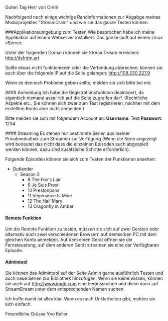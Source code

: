 Guten Tag Herr von Orelli

Nachfolgend noch einige wichtige Randinformationen zur Abgabge meines Modulprojektes "StreamDram" und wie sie das ganze Testen können.

###Applikationsumgebung zum Testen
Wie besprochen habe ich meine Applikation auf einem Webserver installiert. Das ganze läuft auf einem Linux vServer.

Unter der folgenden Domain können sie StreamDream erreichen: http://itsfrdm.art

Sollte etwas nicht funktionieren oder die Verbindung abbrechen, können sie auch über die folgende IP auf die Seite gelangen: http://109.230.227.9

Wenn es dennoch Probleme geben sollte, melden sie sich bitte bei mir.

#### Anmeldung
Ich habe die Registrationsfunktion deaktiviert, da eigentlich niemand asser ich auf die Seite zugreifen darf. (Rechtliche Aspekte etc., Sie können sich zwar zum Test registrieren, nachher mit dem erstellten Konto aber nicht anmelden.)

Bitte melden sie sich mit folgendem Account an:
__Username__: Test
__Passwort__: 1234

#### Streaming
Es stehen nur bestimmte Serien aus meiner Privatmediathek zum Streamen zur Verfügung (Wenn die Serie angezeigt wird bedeutet das nicht dass die einzelnen Episoden auch abgespielt werden können, dazu sind zusätzliche Schritte erforderlich).

Folgende Episoden können sie sich zum Testen der Funktionen ansehen:
- Outlander
  - Season 2
    - 8 The Fox's Lair
    - 9 Je Suis Prest
    - 10 Prestonpans
    - 11 Vegenance Is Mine
    - 12 The Hail Mary
    - 13 Dragonfly in Amber

#### Remote Funktion
Um die Remote Funktion zu testen, müssen sie sich auf zwei Geräten oder alternativ auch zwei verschiedenen Browsern auf demselben PC mit dem gleichen Konto anmelden.
Auf dem einen Gerät öffnen sie die Fernsteuerung, auf dem anderen Gerät streamen sie eine der Verfügbaren Episode.

#### Admintool
Sie können das Admintool auf der Seite Admin gerne ausführlich Testen und auch neue Serien zur Bibliothek hinzufügen. Wenn sie keine wissen, können sie auch auf http://www.imdb.com eine heraussuchen und diese dann auf StreamDream unter dem entsprechenden Namen suchen.


Ich hoffe damit ist alles klar. Wenn es noch Unklarheiten gibt, melden sie sich einfach.

Freundliche Grüsse
Yvo Keller
